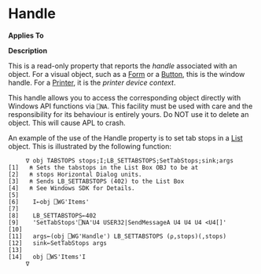 




<h1 class="heading"><span class="name">Handle</span></h1>

**Applies To**


**Description**


This is a read-only property that reports the *handle* associated with an object. For a visual object, such as a [Form](../a-z/form.md) or a [Button](../a-z/button.md), this is the window handle. For a [Printer](../a-z/printer.md), it is the *printer device context*.


This handle allows you to access the corresponding object directly with Windows API functions via `⎕NA`. This facility must be used with care and the responsibility for its behaviour is entirely yours. Do NOT use it to delete an object. This will cause APL to crash.


An example of the use of the Handle property is to set tab stops in a [List](../a-z/list.md) object. This is illustrated by the following function:
```apl
     ∇ obj TABSTOPS stops;I;LB_SETTABSTOPS;SetTabStops;sink;args
[1]   ⍝ Sets the tabstops in the List Box OBJ to be at
[2]   ⍝ stops Horizontal Dialog units.
[3]   ⍝ Sends LB_SETTABSTOPS (402) to the List Box
[4]   ⍝ See Windows SDK for Details.
[5]
[6]    I←obj ⎕WG'Items'
[7]
[8]    LB_SETTABSTOPS←402
[9]    'SetTabStops'⎕NA'U4 USER32|SendMessageA U4 U4 U4 <U4[]'
[10]
[11]   args←(obj ⎕WG'Handle') LB_SETTABSTOPS (⍴,stops)(,stops)
[12]   sink←SetTabStops args
[13]
[14]   obj ⎕WS'Items'I
     ∇
```



